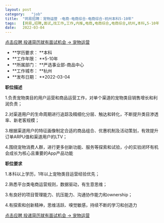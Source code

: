 ```yaml
---
layout:	post
category:	"job"
title:	"网易招聘：宠物运营 -电商-电商综合-电商综合-杭州本科5-10年"
tags:	[网易,招聘,面试,找工作,工作,内推,电商,电商综合,电商综合,杭州,本科,5-10年]
date:	2022-03-04
---
```


[点击应聘 投递简历就有面试机会 ->  宠物运营 ](http://mobile.bole.netease.com/bole/boleDetail?id=36584&employeeId=346f03c3cda5f04c&key=all)



- **学历要求： **本科
- **工作年限： **5-10年
- **所属部门： **严选事业部-商品中心
- **工作城市： **杭州
- **发布日期： **2022-03-04



**职位描述**

1.负责宠物类目的用户运营和商品运营工作，对单个渠道的宠物类目销售增长和利润负责；

2.对渠道用户的生命周期进行追踪及精细化分层、触达和转化，不断提升类目渗透率、新老客规模；

3.根据渠道用户的特征画像制定合适的商品组合、优惠机制及活动策划，有效提升订单ARPU值和渠道用户的LTV；

4.围绕宠物消费人群，进行更多创新功能、服务等探索和试验，小的实验闭环有机会成长为核心且重要的App产品功能





**职位要求**

1.本科以上学历，1年以上宠物类目运营经验优先；

2.熟悉平台类电商运营规则，数据驱动，有生意思维；

3.有良好的项目管理能力、抗压能力、沟通协作能力和ownership；

4.有探索和创新精神，思维活跃、嗅觉敏感，持续不断的学习和创造力



[点击应聘 投递简历就有面试机会 ->  宠物运营 ](http://mobile.bole.netease.com/bole/boleDetail?id=36584&employeeId=346f03c3cda5f04c&key=all)